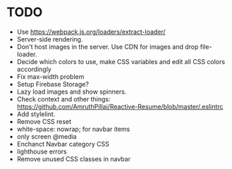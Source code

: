 # TODO

* Use https://webpack.js.org/loaders/extract-loader/
* Server-side rendering.
* Don't host images in the server. Use CDN for images and drop file-loader.
* Decide which colors to use, make CSS variables and edit all CSS colors accordingly
* Fix max-width problem
* Setup Firebase Storage?
* Lazy load images and show spinners.
* Check context and other things: https://github.com/AmruthPillai/Reactive-Resume/blob/master/.eslintrc
* Add stylelint.
* Remove CSS reset
* white-space: nowrap; for navbar items
* only screen @media
* Enchanct Navbar category CSS
* lighthouse errors
* Remove unused CSS classes in navbar
